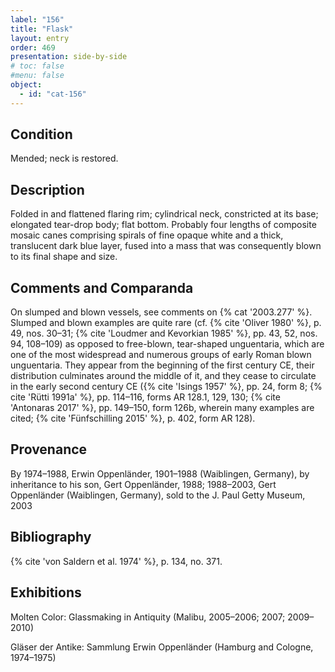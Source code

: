 ```yaml
---
label: "156"
title: "Flask"
layout: entry
order: 469
presentation: side-by-side
# toc: false
#menu: false 
object:
  - id: "cat-156"
---
```


## Condition

Mended; neck is restored.

## Description

Folded in and flattened flaring rim; cylindrical neck, constricted at its base; elongated tear-drop body; flat bottom. Probably four lengths of composite mosaic canes comprising spirals of fine opaque white and a thick, translucent dark blue layer, fused into a mass that was consequently blown to its final shape and size.

## Comments and Comparanda

On slumped and blown vessels, see comments on {% cat '2003.277' %}. Slumped and blown examples are quite rare (cf. {% cite 'Oliver 1980' %}, p. 49, nos. 30–31; {% cite 'Loudmer and Kevorkian 1985' %}, pp. 43, 52, nos. 94, 108–109) as opposed to free-blown, tear-shaped unguentaria, which are one of the most widespread and numerous groups of early Roman blown unguentaria. They appear from the beginning of the first century CE, their distribution culminates around the middle of it, and they cease to circulate in the early second century CE ({% cite 'Isings 1957' %}, pp. 24, form 8; {% cite 'Rütti 1991a' %}, pp. 114–116, forms ΑR 128.1, 129, 130; {% cite 'Antonaras 2017' %}, pp. 149–150, form 126b, wherein many examples are cited; {% cite 'Fünfschilling 2015' %}, p. 402, form AR 128).

## Provenance

By 1974–1988, Erwin Oppenländer, 1901–1988 (Waiblingen, Germany), by inheritance to his son, Gert Oppenländer, 1988; 1988–2003, Gert Oppenländer (Waiblingen, Germany), sold to the J. Paul Getty Museum, 2003

## Bibliography

{% cite 'von Saldern et al. 1974' %}, p. 134, no. 371.

## Exhibitions

Molten Color: Glassmaking in Antiquity (Malibu, 2005–2006; 2007; 2009–2010)

Gläser der Antike: Sammlung Erwin Oppenländer (Hamburg and Cologne, 1974–1975)